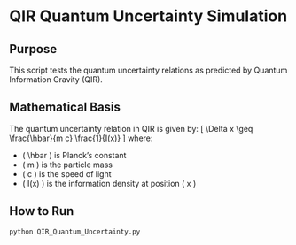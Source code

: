 # QIR Quantum Uncertainty Simulation

## **Purpose**
This script tests the quantum uncertainty relations as predicted by Quantum Information Gravity (QIR).

## **Mathematical Basis**
The quantum uncertainty relation in QIR is given by:
\[
\Delta x \geq \frac{\hbar}{m c} \frac{1}{I(x)}
\]
where:
- \( \hbar \) is Planck’s constant
- \( m \) is the particle mass
- \( c \) is the speed of light
- \( I(x) \) is the information density at position \( x \)

## **How to Run**
```sh
python QIR_Quantum_Uncertainty.py

